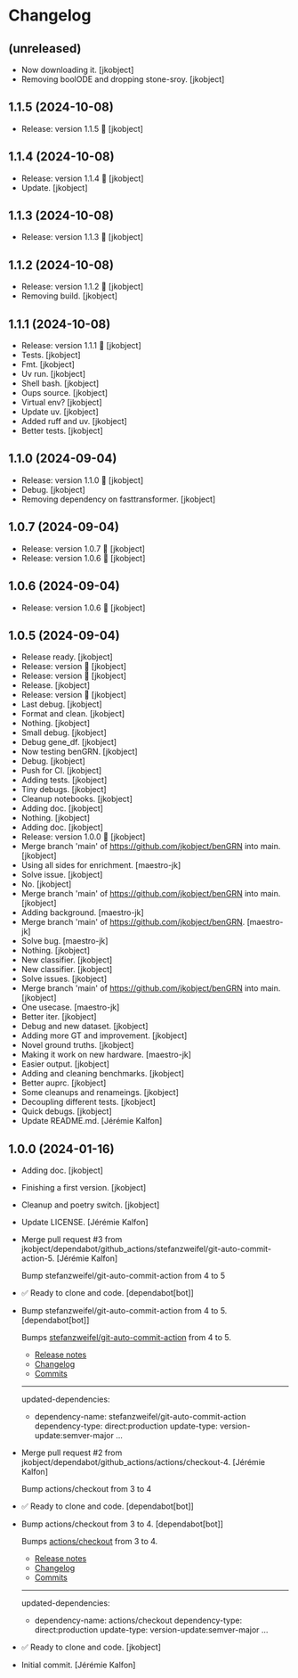 Changelog
=========


(unreleased)
------------
- Now downloading it. [jkobject]
- Removing boolODE and dropping stone-sroy. [jkobject]


1.1.5 (2024-10-08)
------------------
- Release: version 1.1.5 🚀 [jkobject]


1.1.4 (2024-10-08)
------------------
- Release: version 1.1.4 🚀 [jkobject]
- Update. [jkobject]


1.1.3 (2024-10-08)
------------------
- Release: version 1.1.3 🚀 [jkobject]


1.1.2 (2024-10-08)
------------------
- Release: version 1.1.2 🚀 [jkobject]
- Removing build. [jkobject]


1.1.1 (2024-10-08)
------------------
- Release: version 1.1.1 🚀 [jkobject]
- Tests. [jkobject]
- Fmt. [jkobject]
- Uv run. [jkobject]
- Shell bash. [jkobject]
- Oups source. [jkobject]
- Virtual env? [jkobject]
- Update uv. [jkobject]
- Added ruff and uv. [jkobject]
- Better tests. [jkobject]


1.1.0 (2024-09-04)
------------------
- Release: version 1.1.0 🚀 [jkobject]
- Debug. [jkobject]
- Removing dependency on fasttransformer. [jkobject]


1.0.7 (2024-09-04)
------------------
- Release: version 1.0.7 🚀 [jkobject]
- Release: version 1.0.6 🚀 [jkobject]


1.0.6 (2024-09-04)
------------------
- Release: version 1.0.6 🚀 [jkobject]


1.0.5 (2024-09-04)
------------------
- Release ready. [jkobject]
- Release: version  🚀 [jkobject]
- Release: version  🚀 [jkobject]
- Release. [jkobject]
- Release: version  🚀 [jkobject]
- Last debug. [jkobject]
- Format and clean. [jkobject]
- Nothing. [jkobject]
- Small debug. [jkobject]
- Debug gene_df. [jkobject]
- Now testing benGRN. [jkobject]
- Debug. [jkobject]
- Push for CI. [jkobject]
- Adding tests. [jkobject]
- Tiny debugs. [jkobject]
- Cleanup notebooks. [jkobject]
- Adding doc. [jkobject]
- Nothing. [jkobject]
- Adding doc. [jkobject]
- Release: version 1.0.0 🚀 [jkobject]
- Merge branch 'main' of https://github.com/jkobject/benGRN into main.
  [jkobject]
- Using all sides for enrichment. [maestro-jk]
- Solve issue. [jkobject]
- No. [jkobject]
- Merge branch 'main' of https://github.com/jkobject/benGRN into main.
  [jkobject]
- Adding background. [maestro-jk]
- Merge branch 'main' of https://github.com/jkobject/benGRN. [maestro-
  jk]
- Solve bug. [maestro-jk]
- Nothing. [jkobject]
- New classifier. [jkobject]
- New classifier. [jkobject]
- Solve issues. [jkobject]
- Merge branch 'main' of https://github.com/jkobject/benGRN into main.
  [jkobject]
- One usecase. [maestro-jk]
- Better iter. [jkobject]
- Debug and new dataset. [jkobject]
- Adding more GT and improvement. [jkobject]
- Novel ground truths. [jkobject]
- Making it work on new hardware. [maestro-jk]
- Easier output. [jkobject]
- Adding and cleaning benchmarks. [jkobject]
- Better auprc. [jkobject]
- Some cleanups and renameings. [jkobject]
- Decoupling different tests. [jkobject]
- Quick debugs. [jkobject]
- Update README.md. [Jérémie Kalfon]


1.0.0 (2024-01-16)
------------------
- Adding doc. [jkobject]
- Finishing a first version. [jkobject]
- Cleanup and poetry switch. [jkobject]
- Update LICENSE. [Jérémie Kalfon]
- Merge pull request #3 from
  jkobject/dependabot/github_actions/stefanzweifel/git-auto-commit-
  action-5. [Jérémie Kalfon]

  Bump stefanzweifel/git-auto-commit-action from 4 to 5
- ✅ Ready to clone and code. [dependabot[bot]]
- Bump stefanzweifel/git-auto-commit-action from 4 to 5.
  [dependabot[bot]]

  Bumps [stefanzweifel/git-auto-commit-action](https://github.com/stefanzweifel/git-auto-commit-action) from 4 to 5.
  - [Release notes](https://github.com/stefanzweifel/git-auto-commit-action/releases)
  - [Changelog](https://github.com/stefanzweifel/git-auto-commit-action/blob/master/CHANGELOG.md)
  - [Commits](https://github.com/stefanzweifel/git-auto-commit-action/compare/v4...v5)

  ---
  updated-dependencies:
  - dependency-name: stefanzweifel/git-auto-commit-action
    dependency-type: direct:production
    update-type: version-update:semver-major
  ...
- Merge pull request #2 from
  jkobject/dependabot/github_actions/actions/checkout-4. [Jérémie
  Kalfon]

  Bump actions/checkout from 3 to 4
- ✅ Ready to clone and code. [dependabot[bot]]
- Bump actions/checkout from 3 to 4. [dependabot[bot]]

  Bumps [actions/checkout](https://github.com/actions/checkout) from 3 to 4.
  - [Release notes](https://github.com/actions/checkout/releases)
  - [Changelog](https://github.com/actions/checkout/blob/main/CHANGELOG.md)
  - [Commits](https://github.com/actions/checkout/compare/v3...v4)

  ---
  updated-dependencies:
  - dependency-name: actions/checkout
    dependency-type: direct:production
    update-type: version-update:semver-major
  ...
- ✅ Ready to clone and code. [jkobject]
- Initial commit. [Jérémie Kalfon]



